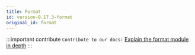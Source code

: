 ```yaml
---
title: Format
id: version-0.17.3-format
original_id: format
---
```

:::important contribute
`Contribute to our docs:` [Explain the format module in depth](https://github.com/yewstack/docs/issues/24)
:::
